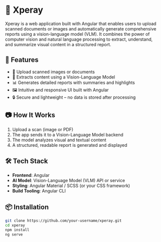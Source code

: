 # 🧠 Xperay

Xperay is a web application built with Angular that enables users to upload scanned documents or images and automatically generate comprehensive reports using a vision-language model (VLM). It combines the power of computer vision and natural language processing to extract, understand, and summarize visual content in a structured report.

## 🚀 Features

- 📄 Upload scanned images or documents
- 🧠 Extracts content using a Vision-Language Model
- 📊 Generates detailed reports with summaries and highlights
- 🖼️ Intuitive and responsive UI built with Angular
- 🔒 Secure and lightweight – no data is stored after processing

## 📷 How It Works

1. Upload a scan (image or PDF)
2. The app sends it to a Vision-Language Model backend
3. The model analyzes visual and textual content
4. A structured, readable report is generated and displayed

## 🛠️ Tech Stack

- **Frontend**: Angular
- **AI Model**: Vision-Language Model (VLM) API or service
- **Styling**: Angular Material / SCSS (or your CSS framework)
- **Build Tooling**: Angular CLI

## 📦 Installation

```bash
git clone https://github.com/your-username/xperay.git
cd xperay
npm install
ng serve
